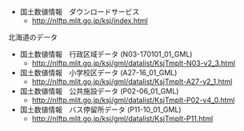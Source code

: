 * 国土数値情報　ダウンロードサービス
    - http://nlftp.mlit.go.jp/ksj/index.html

北海道のデータ

* 国土数値情報　行政区域データ (N03-170101_01_GML)
    - http://nlftp.mlit.go.jp/ksj/gml/datalist/KsjTmplt-N03-v2_3.html
* 国土数値情報　小学校区データ (A27-16_01_GML)
    - http://nlftp.mlit.go.jp/ksj/gml/datalist/KsjTmplt-A27-v2_1.html
* 国土数値情報　公共施設データ (P02-06_01_GML)
    - http://nlftp.mlit.go.jp/ksj/gml/datalist/KsjTmplt-P02-v4_0.html
* 国土数値情報　バス停留所データ (P11-10_01_GML)
    - http://nlftp.mlit.go.jp/ksj/gml/datalist/KsjTmplt-P11.html
